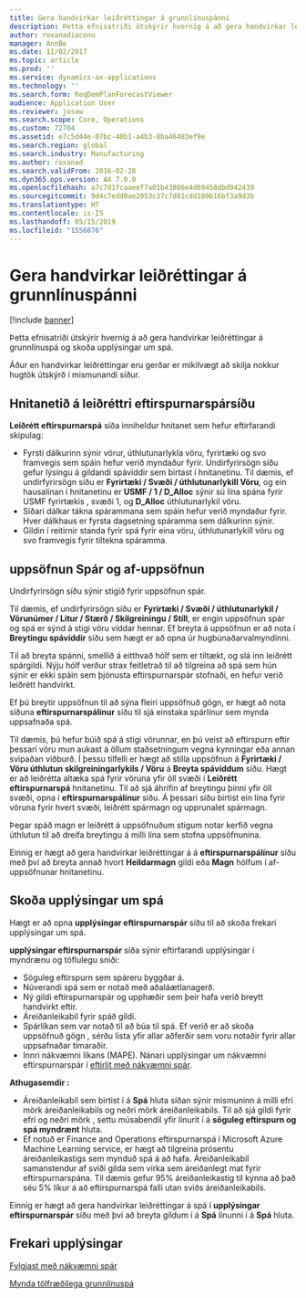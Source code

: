 ```yaml
---
title: Gera handvirkar leiðréttingar á grunnlínuspánni
description: Þetta efnisatriði útskýrir hvernig á að gera handvirkar leiðréttingar á grunnlínuspá og skoða upplýsingar um spá.
author: roxanadiaconu
manager: AnnBe
ms.date: 11/02/2017
ms.topic: article
ms.prod: ''
ms.service: dynamics-ax-applications
ms.technology: ''
ms.search.form: ReqDemPlanForecastViewer
audience: Application User
ms.reviewer: josaw
ms.search.scope: Core, Operations
ms.custom: 72704
ms.assetid: e7c5d44e-07bc-40b1-a4b3-8ba46483ef9e
ms.search.region: global
ms.search.industry: Manufacturing
ms.author: roxanad
ms.search.validFrom: 2016-02-28
ms.dyn365.ops.version: AX 7.0.0
ms.openlocfilehash: a7c7d1fcaaeef7a01b43886e4d69458dbd942439
ms.sourcegitcommit: 9d4c7edd0ae2053c37c7d81cdd180b16bf3a9d3b
ms.translationtype: HT
ms.contentlocale: is-IS
ms.lasthandoff: 05/15/2019
ms.locfileid: "1556876"
---
```

# <a name="make-manual-adjustments-to-the-baseline-forecast"></a>Gera handvirkar leiðréttingar á grunnlínuspánni

[!include [banner](../includes/banner.md)]

Þetta efnisatriði útskýrir hvernig á að gera handvirkar leiðréttingar á grunnlínuspá og skoða upplýsingar um spá. 

Áður en handvirkar leiðréttingar eru gerðar er mikilvægt að skilja nokkur hugtök útskýrð í mismunandi síður.

## <a name="grid-on-the-adjusted-demand-forecast-page"></a>Hnitanetið á leiðréttri eftirspurnarspársíðu
**Leiðrétt eftirspurnarspá** síða inniheldur hnitanet sem hefur eftirfarandi skipulag:

-   Fyrsti dálkurinn sýnir vörur, úthlutunarlykla vöru, fyrirtæki og svo framvegis sem spáin hefur verið myndaður fyrir. Undirfyrirsögn síðu gefur lýsingu á gildandi spávíddir sem birtast í hnitanetinu. Til dæmis, ef undirfyrirsögn síðu er **Fyrirtæki / Svæði / úthlutunarlykill Vöru**, og ein hausalínan í hnitanetinu er **USMF / 1 / D\_Alloc** sýnir sú lína spána fyrir USMF fyrirtækis , svæði 1, og **D\_Alloc** úthlutunarlykil vöru.
-   Síðari dálkar tákna spárammana sem spáin hefur verið myndaður fyrir. Hver dálkhaus er fyrsta dagsetning spáramma sem dálkurinn sýnir.
-   Gildin í reitirnir standa fyrir spá fyrir eina vöru, úthlutunarlykill vöru og svo framvegis fyrir tiltekna spáramma.

## <a name="forecast-aggregation-and-de-aggregation"></a>uppsöfnun Spár og af-uppsöfnun
Undirfyrirsögn síðu sýnir stigið fyrir uppsöfnun spár. 

Til dæmis, ef undirfyrirsögn síðu er **Fyrirtæki / Svæði / úthlutunarlykil / Vörunúmer / Litur / Stærð / Skilgreiningu / Stíll**, er engin uppsöfnun spár og spá er sýnd á stigi vöru víddar hennar. Ef breyta á uppsöfnun er að nota í **Breytingu spávíddir** síðu sem hægt er að opna úr hugbúnaðarvalmyndinni. 

Til að breyta spánni, smellið á eitthvað hólf sem er tiltækt, og slá inn leiðrétt spárgildi. Nýju hólf verður strax feitletrað til að tilgreina að spá sem hún sýnir er ekki spáin sem þjónusta eftirspurnarspár stofnaði, en hefur verið leiðrétt handvirkt. 

Ef þú breytir uppsöfnun til að sýna fleiri uppsöfnuð gögn, er hægt að nota síðuna **eftirspurnarspálínur** síðu til sjá einstaka spárlínur sem mynda uppsafnaða spá. 

Til dæmis, þú hefur búið spá á stigi vörunnar, en þú veist að eftirspurn eftir þessari vöru mun aukast á öllum staðsetningum vegna kynningar eða annan svipaðan viðburð. Í þessu tilfelli er hægt að stilla uppsöfnun á **Fyrirtæki / Vöru úthlutun skilgreiningarlykils / Vöru** á **Breyta spávíddum** síðu. Hægt er að leiðrétta altæka spá fyrir vöruna yfir öll svæði í **Leiðrétt eftirspurnarspá** hnitanetinu. Til að sjá áhrifin af breytingu þinni yfir öll svæði, opna í **eftirspurnarspálínur** síðu. Á þessari síðu birtist ein lína fyrir vöruna fyrir hvert svæði, leiðrétt spármagn og upprunalet spármagn. 

Þegar spáð magn er leiðrétt á uppsöfnuðum stigum notar kerfið vegna úthlutun til að dreifa breytingu á milli lína sem stofna uppsöfnunina. 

Einnig er hægt að gera handvirkar leiðréttingar á á **eftirspurnarspálínur** síðu með því að breyta annað hvort **Heildarmagn** gildi eða **Magn** hólfum í af-uppsöfnunar hnitanetinu.

## <a name="viewing-details-of-the-forecast"></a>Skoða upplýsingar um spá
Hægt er að opna **upplýsingar eftirspurnarspár** síðu til að skoða frekari upplýsingar um spá. 

**upplýsingar eftirspurnarspár** síða sýnir eftirfarandi upplýsingar í myndrænu og töflulegu sniði:

-   Söguleg eftirspurn sem spáreru byggðar á.
-   Núverandi spá sem er notað með aðaláætlanagerð.
-   Ný gildi eftirspurnarspár og upphæðir sem þeir hafa verið breytt handvirkt eftir.
-   Áreiðanleikabil fyrir spáð gildi.
-   Spárlíkan sem var notað til að búa til spá. Ef verið er að skoða uppsöfnuð gögn , sérðu lista yfir allar aðferðir sem voru notaðir fyrir allar uppsafnaðar tímaraðir.
-   Innri nákvæmni líkans (MAPE). Nánari upplýsingar um nákvæmni eftirspurnarspár í [eftirlit með nákvæmni spár](monitor-forecast-accuracy.md).

**Athugasemdir :**

-   Áreiðanleikabil sem birtist í á **Spá** hluta síðan sýnir mismuninn á milli efri mörk áreiðanleikabils og neðri mörk áreiðanleikabils. Til að sjá gildi fyrir efri og neðri mörk , settu  músabendil yfir línurit í á **söguleg eftirspurn og spá myndrænt** hluta.
-   Ef notuð er Finance and Operations eftirspurnarspá í Microsoft Azure Machine Learning service, er hægt að tilgreina prósentu áreiðanleikastigs sem mynduð spá á að hafa. Áreiðanleikabil samanstendur af sviði gilda sem virka sem áreiðanlegt mat fyrir  eftirspurnarspána. Til dæmis gefur 95% áreiðanleikastig til kynna að það séu 5% líkur á að eftirspurnarspá falli utan sviðs áreiðanleikabils.

Einnig er hægt að gera handvirkar leiðréttingar á spá  í **upplýsingar eftirspurnarspár** síðu með því að breyta gildum í á **Spá** línunni í á **Spá** hluta.

<a name="additional-resources"></a>Frekari upplýsingar
--------

[Fylgjast með nákvæmni spár](monitor-forecast-accuracy.md)

[Mynda tölfræðilega grunnlínuspá](generate-statistical-baseline-forecast.md)



